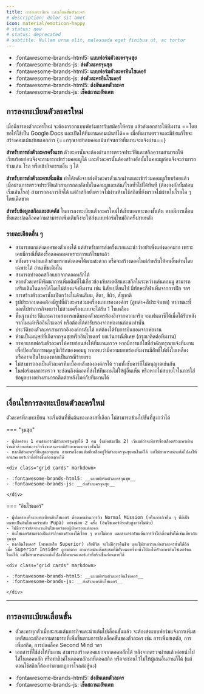 ```yaml
---
title: การลงทะเบียน และเลื่อนขั้นตัวละคร
# description: dolor sit amet
icon: material/emoticon-happy
# status: new
# status: deprecated
# subtitle: Nullam urna elit, malesuada eget finibus ut, ac tortor
---
```


<div class="grid cards" markdown>

- :fontawesome-brands-html5: __แบบฟอร์มตัวละครจุนซุย__ 
- :fontawesome-brands-js: __ส่งตัวละครจุนซุย__
- :fontawesome-brands-html5: __แบบฟอร์มตัวละครอินไซเดอร์__ 
- :fontawesome-brands-js: __ส่งตัวละครอินไซเดอร์__ 
- :fontawesome-brands-html5: __ส่งอัพเดทตัวละคร__ 
- :fontawesome-brands-js: __เช็คสถานะอัพเดท__ 

</div>

## การลงทะเบียนตัวละครใหม่
เมื่อมีการลงตัวละครใหม่ จะต้องกรอกแบบฟอร์มการรับสมัครให้ครบ แล้วส่งเอกสารให้ทีมงาน ==โดยขอให้ใช้เป็น Google Docs และเปิดให้ทีมงานคอมเม้นท์ได้== เมื่อทีมงานตรวจและมีข้อแก้ไขจะสร้างคอมเม้นท์บนเอกสาร {==กรุณาอย่าลบคอมเม้นท์จนกว่าทีมงานจะแจ้งผ่าน==} 

**สำหรับการส่งตัวละครครั้งแรก** ตัวละครนั้นจะต้องผ่านการตรวจประวัติและสกิลความสามารถให้เรียบร้อยก่อนจึงจะสามารถเข้าร่วมคอมมูได้ และตัวละครนั้นต้องสร้างอัลบั้มในคอมมูก่อนจึงจะสามารถร่วมเล่น โรล หรือเข้ากิจกรรมอื่น ๆ ได้

**สำหรับการส่งตัวละครเพิ่มเติม** ทำได้หลังจากส่งตัวละครตัวแรกผ่านและเข้าร่วมคอมมูเรียบร้อยแล้ว เมื่อผ่านการตรวจประวัติแล้วสามารถลงอัลบั้มในคอมมูและเล่น/โรลทั่วไปได้ทันที (ต้องลงอัลบั้มก่อนเริ่มเล่นโรล) สามารถลงภารกิจได้ แต่ถ้าสกิลยังตรวจไม่ผ่านห้ามใช้สกิลที่ยังตรวจไม่ผ่านในโรลใด ๆ โดยเด็ดขาด

**สำหรับข้อมูลสกิลและสเตตัส** ในการลงทะเบียนตัวละครใหม่ให้เขียนเฉพาะของขั้นต้น หากมีการเลื่อนขั้นและปลดล็อคความสามารถเพิ่มเติมจึงจะให้ส่งแบบฟอร์มใหม่อีกครั้งภายหลัง

### รายละเอียดอื่น ๆ
- สามารถตกแต่งดอคของตัวเองได้ แต่สำหรับการส่งครั้งแรกแนะนำว่าอย่าเพิ่งแต่งดอคมาก เพราะเคยมีกรณีที่ต้องรื้อดอคหมดเพราะการแก้ไขมาแล้ว
- หลังตรวจผ่านแล้วสามารถแต่งดอคได้ตามสะดวก หรือจะสร้างดอคใหม่สำหรับให้คนอื่นอ่านโดยเฉพาะได้ อ่านเพิ่มเติมใน
- สามารถทำดอคสกิลแยกจากดอคหลักได้
- หากตัวละครมีพัฒนาการเพิ่มเติมที่ไม่เกี่ยวข้องกับสเตตัสและสกิลในระหว่างเล่นคอมมู สามารถเสริมเติมในดอคได้โดยไม่ต้องแจ้งทีมงาน เช่น นิสัยเปลี่ยนไป มีทักษะกีฬาเพิ่มจากการฝึก ฯลฯ
- การสร้างตัวละครนั้นเปิดกว้างในด้านสีผม, สีตา, สีผิว, สัญชาติ
- รูปประกอบดอคต้องมีรูปที่ตัวละครสวมเครื่องแบบขององค์กร (สูทดำ+สีประจำเขต) หากขณะที่ออกไปทำภารกิจพบว่าไม่สวมเครื่องแบบจะได้รับ 1 ใบเหลือง
- พื้นฐานประวัติและความสามารถเดิมของตัวละครต้องอิงจากความจริง จะแฟนตาซีได้เมื่อได้รับพลังจากไมนด์หรืออินไซเดอร์ หรือต้องได้คำรับรองจากพ่องานก่อนเท่านั้น
- ประวัติของตัวละครสามารถอิงองค์กรลับได้ แต่ต้องได้รับการยินยอมจากพ่องาน
- ห้ามเป็นมนุษย์ที่เกิดจากจุนซุยหรืออินไซเดอร์ ยกเว้นกรณีพิเศษ (กรุณาติดต่อทีมงาน)
- กรอกแบบฟอร์มตัวละครให้ครบก่อนส่งให้ทีมงานตรวจ หากมีการแก้ไขที่สำคัญกรุณาแจ้งทีมงานเพื่อป้องกันการหลุดยูนิเวิร์สของคอมมู หากพบว่ามีความบกพร่องทีมงานมีสิทธิ์ให้ทั้งใบเหลือง หรืออาจเป็นใบแดงหากเป็นกรณีร้ายแรง
- ไม่สามารถลงเป็นตัวละครทีมเบื้องหลังขององค์กรได้ รวมทั้งซับคาร์ก็ไม่อนุญาตเช่นกัน
- ในฟอร์มผลการตรวจ จะซ่อนลิงค์ดอคที่ส่งให้ทีมงานไม่ให้ผู้อื่นเห็น หรือหากไม่สบายใจในการใส่ข้อมูลบางอย่างสามารถติดต่อหลังไมค์กับทีมงานได้

---

## เงื่อนไขการลงทะเบียนตัวละครใหม่

ตัวละครที่ลงทะเบียน จะเริ่มต้นที่ขั้นต้นของคลาสที่เลือก ไม่สามารถข้ามไปขั้นที่สูงกว่าได้

=== "จุนซุย"
 
    - ผู้ปกครอง 1 คนสามารถมีตัวละครจุนซุยได้ 3 คน (แฝดนับเป็น 2) เว้นแต่ว่าจะมีการซื้อสล็อตตัวละครผ่านร้านค้าด้วยแต้มภารกิจจึงจะสามารถมีตัวละครมากกว่านั้นได้
    - หากมีตัวละครที่สิ้นสุดอายุงาน สามารถโอนแต้มที่เหลืออยู่ให้ตัวละครจุนซุยคนใหม่ได้ แต่ไม่สามารถนำแต้มไปลงให้คาแรคเตอร์เก่าที่สร้างขึ้นก่อนตายได้

    <div class="grid cards" markdown>

    - :fontawesome-brands-html5: __แบบฟอร์มตัวละครจุนซุย__ 
    - :fontawesome-brands-js: __ส่งตัวละครจุนซุย__ 

    </div>

=== "อินไซเดอร์"

    - ผู้ปกครองที่จะลงทะเบียนอินไซเดอร์ ต้องเคยผ่านภารกิจ Normal Mission (หรือภารกิจอื่น ๆ ที่มีเป้าหมายเป็นอินไซเดอร์ระดับ Pupa) อย่างน้อย 2 ครั้ง (อินไซเดอร์ที่ระดับสูงกว่าไม่นับ)
    - ไม่มีการจำกัดจำนวนอินไซเดอร์ของผู้ปกครองแต่ละคน
    - อินไซเดอร์สามารถเปิดภารกิจของตัวเองได้เรื่อย ๆ หากไม่ตาย และสามารถรับแต้มภารกิจไปเลื่อนขั้นได้เช่นเดียวกับจุนซุย
    - หากอินไซเดอร์ (พาหะหรือ Superior) เสียชีวิต จะไม่มีการคืนชีพ และไม่สามารถเล่นตัวละครนั้นได้อีก เมื่อ Superior Insider ถูกฆ่าตาย สามารถนำแต้มสะสมที่มีทั้งหมดครึ่งหนึ่งไปลงให้ตัวละครอินไซเดอร์คนใหม่ได้ แต่ไม่สามารถนำแต้มไปลงให้คาแรคเตอร์เก่าที่สร้างขึ้นก่อนตายได้

    <div class="grid cards" markdown>

    - :fontawesome-brands-html5: __แบบฟอร์มตัวละครอินไซเดอร์__ 
    - :fontawesome-brands-js: __ส่งตัวละครอินไซเดอร์__ 

    </div>

---

## การลงทะเบียนเลื่อนขั้น
- ตัวละครทุกตัวเมื่อสะสมแต้มภารกิจและนำแต้มไปเลื่อนขั้นแล้ว จะต้องส่งแบบฟอร์มแจ้งการเพิ่มสเตตัสและสกิลความสามารถที่เพิ่มขึ้นตามการปลดล็อคขั้นของตัวละคร เช่น การเพิ่มสเตตัส, การเพิ่มสกิล, การปลดล็อค Second Mind ฯลฯ
- เอกสารที่ใช้ส่งให้ทีมงาน สามารถสร้างดอคแยกจากดอคหลักได้ หลังจากตรวจผ่านแล้วค่อยนำไปใส่ในดอคหลัก หรือทำลิงค์ในดอคหลักมาที่ดอคสกิล หรือจะซ่อนไว้ไม่ให้ผู้เล่นอื่นอ่านก็ได้ (แต่ตอนใช้สกิลก็ต้องทำตามกฎการโรลต่อสู้นะ)

<div class="grid cards" markdown>

- :fontawesome-brands-html5: __ส่งอัพเดทตัวละคร__ 
- :fontawesome-brands-js: __เช็คสถานะอัพเดท__ 

</div>
